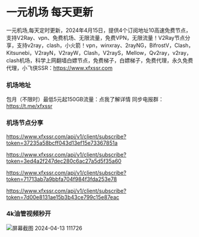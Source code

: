 # 一元机场 每天更新

一元机场,每天定时更新，2024年4月15日，提供4个订阅地址10高速免费节点，支持V2Ray、vpn、免费机场、无限流量，免费VPN，无限流量！V2Ray节点分享，支持v2ray，clash，小火箭！vpn，winxray、2rayNG，BifrostV，Clash，Kitsunebi，V2rayN，V2rayW，Clash，V2rayS，Mellow，Qv2ray，v2ray，clash机场，科学上网翻墙白嫖节点，免费梯子，白嫖梯子，免费代理，永久免费代理，小飞侠SSR：https://www.xfxssr.com
### 机场地址

包月（不限时）最低5元起150GB流量：点我了解详情
同步电报群：https://t.me/xfxssr

### 机场节点分享

https://www.xfxssr.com/api/v1/client/subscribe?token=37235a58bcff043d13ef15e73367851a

https://www.xfxssr.com/api/v1/client/subscribe?token=3ed4a2f247dec280c6ac27a5d5f35a60

https://www.xfxssr.com/api/v1/client/subscribe?token=71713ab7a9bbfa704f984f3fda253e78

https://www.xfxssr.com/api/v1/client/subscribe?token=7d00e8131ae15b3b43ce799c15e87eac

### 4k油管视频秒开

![屏幕截图 2024-04-13 111726](https://github.com/xfxssr/ssnode/assets/160599155/38ebd832-e0a3-40fc-a3be-008cf5103b34)


